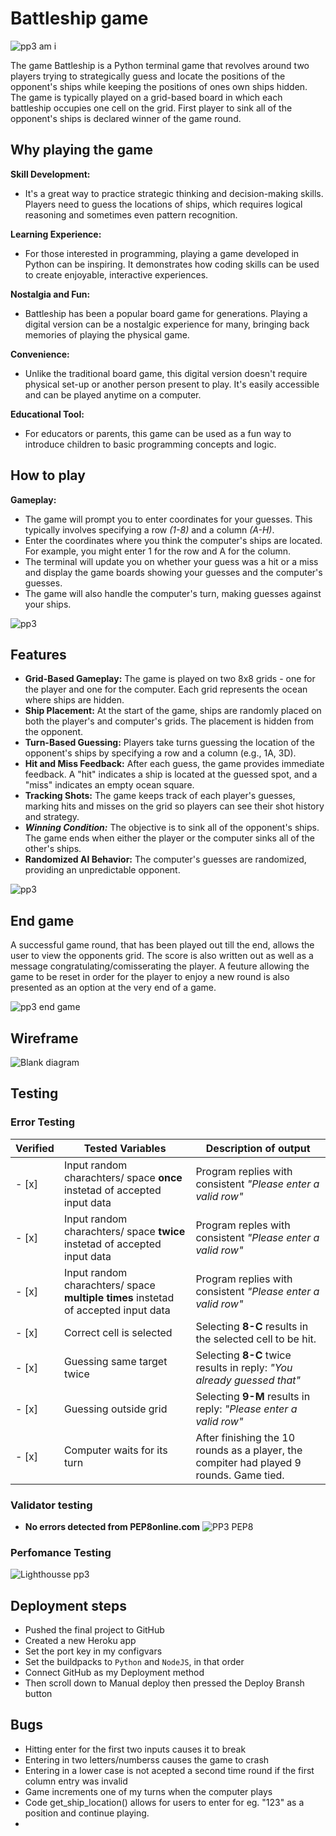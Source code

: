 # Battleship game
![pp3 am i](https://github.com/ibrahimjasim/Project-milestone-3/assets/127301769/f1c901e8-14c2-4df4-ae90-c8fbd3daa73e)



The game Battleship is a Python terminal game that revolves around two players trying to strategically guess and locate the positions of the opponent's ships while keeping the positions of ones own ships hidden. The game is typically played on a grid-based board in which each battleship occupies one cell on the grid. First player to sink all of the opponent's ships is declared winner of the game round. 

## Why playing the game 
 **Skill Development:**
-  It's a great way to practice strategic thinking and decision-making skills. Players need to guess the locations of ships, which requires logical reasoning and sometimes even pattern recognition.

**Learning Experience:** 
-  For those interested in programming, playing a game developed in Python can be inspiring. It demonstrates how coding skills can be used to create enjoyable, interactive experiences.

**Nostalgia and Fun:** 
-  Battleship has been a popular board game for generations. Playing a digital version can be a nostalgic experience for many, bringing back memories of playing the physical game.

**Convenience:** 
-  Unlike the traditional board game, this digital version doesn't require physical set-up or another person present to play. It's easily accessible and can be played anytime on a computer.

**Educational Tool:**  
-  For educators or parents, this game can be used as a fun way to introduce children to basic programming concepts and logic.

## How to play

**Gameplay:**

-  The game will prompt you to enter coordinates for your guesses. This typically involves specifying a row *(1-8)* and a column *(A-H)*.
-  Enter the coordinates where you think the computer's ships are located. For example, you might enter 1 for the row and A for the column.
-  The terminal will update you on whether your guess was a hit or a miss and display the game boards showing your guesses and the computer's guesses.
-  The game will also handle the computer's turn, making guesses against your ships.



![pp3](https://github.com/ibrahimjasim/Project-milestone-3/assets/127301769/8c516fcc-e564-4ac5-8044-1cee004af486)


## Features

-  **Grid-Based Gameplay:** The game is played on two 8x8 grids - one for the player and one for the computer. Each grid represents the ocean where ships are hidden.
-  **Ship Placement:** At the start of the game, ships are randomly placed on both the player's and computer's grids. The placement is hidden from the opponent.
-  **Turn-Based Guessing:** Players take turns guessing the location of the opponent's ships by specifying a row and a column (e.g., 1A, 3D).
-  **Hit and Miss Feedback:** After each guess, the game provides immediate feedback. A "hit" indicates a ship is located at the guessed spot, and a "miss" indicates an empty ocean square.
-  **Tracking Shots:** The game keeps track of each player's guesses, marking hits and misses on the grid so players can see their shot history and strategy.
-  ***Winning Condition:*** The objective is to sink all of the opponent's ships. The game ends when either the player or the computer sinks all of the other's ships.
-  **Randomized AI Behavior:** The computer's guesses are randomized, providing an unpredictable opponent.


![pp3](https://github.com/ibrahimjasim/Project-milestone-3/assets/127301769/12703b6d-db16-4f29-a9bf-f8cb823d65de)

## End game 

A successful game round, that has been played out till the end, allows the user to view the opponents grid.
The score is also written out as well as a message congratulating/comisserating the player. 
A feuture allowing the game to be reset in order for the player to enjoy a new round is also presented as an option at the very end of a game. 

![pp3 end game](https://github.com/ibrahimjasim/Project-milestone-3/assets/127301769/d68071e1-db97-45c1-a448-95b46e7ef9f2)



## Wireframe 
![Blank diagram](https://github.com/ibrahimjasim/Project-milestone-3/assets/127301769/2b597f57-ba47-4ba7-936d-f9276c38dfb7)

## Testing

### Error Testing

| Verified |  Tested Variables | Description of output |
| ----------- | ----------- |----------- |
| - [x] | Input random charachters/ space **once** instetad of accepted input data | Program replies with consistent *"Please enter a valid row"* |
| - [x] | Input random charachters/ space **twice** instetad of accepted input data | Program reples with consistent *"Please enter a valid row"* |
| - [x] | Input random charachters/ space **multiple times** instetad of accepted input data | Program replies with consistent *"Please enter a valid row"* |
| - [x] | Correct cell is selected | Selecting **8-C** results in the selected cell to be hit. |
| - [x] | Guessing same target twice | Selecting **8-C**  twice results in reply: *"You already guessed that"* |
| - [x] | Guessing outside grid | Selecting **9-M** results in reply: *"Please enter a valid row"* |
| - [x] | Computer waits for its turn | After finishing the 10 rounds as a player, the compiter had played 9 rounds. Game tied. |

### Validator testing
- **No errors detected from PEP8online.com**
![PP3 PEP8](https://github.com/ibrahimjasim/Project-milestone-3/assets/127301769/6ba99590-3eec-432c-aa62-3bd0f6f3ebd4)

### Perfomance Testing
![Lighthousse pp3](https://github.com/ibrahimjasim/Project-milestone-3/assets/127301769/4abd6d67-e5b4-497b-91ae-db354d9c3c4e)


## Deployment steps 
* Pushed the final project to GitHub
* Created a new Heroku app
* Set the port key in my configvars
* Set the buildpacks to `Python` and `NodeJS`, in that order 
* Connect GitHub as my Deployment method
* Then scroll down to Manual deploy then pressed the Deploy Bransh button

## Bugs
* Hitting enter for the first two inputs causes it to break
* Entering in two letters/numberss causes the game to crash
* Entering in a lower case is not acepted a second time round if the first column entry was invalid
* Game increments one of my turns when the computer plays
* Code get_ship_location() allows for users to enter for eg. "123" as a position and continue playing.
* 
